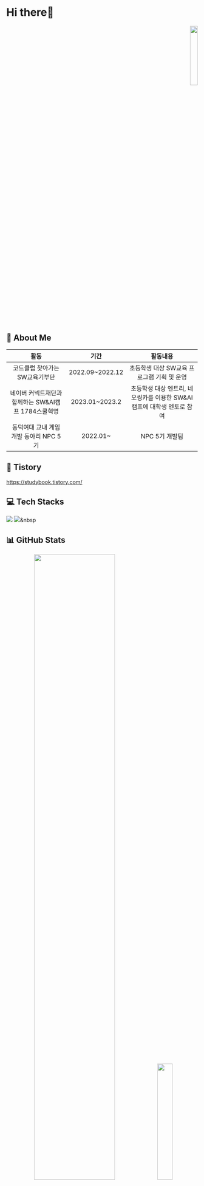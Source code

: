 # Hi there👋
<p align="right">  
<a href="https://hits.seeyoufarm.com"><img width="20%" src="https://hits.seeyoufarm.com/api/count/incr/badge.svg?url=https%3A%2F%2Fgithub.com%2Fjpg723&count_bg=%23F76B92&title_bg=%23282A36&icon=github.svg&icon_color=%23FFFFFF&title=%EB%B0%A9%EB%AC%B8%EC%9E%90+%EC%88%98&edge_flat=false"/></a>
</p>

## 💁‍ About Me
|**활동**|**기간**|**활동내용**|
|:---:|:---:|:---:|
|코드클럽 찾아가는 SW교육기부단|2022.09~2022.12|초등학생 대상 SW교육 프로그램 기획 및 운영|
|네이버 커넥트재단과 함께하는 SW&AI캠프 1784스쿨혁명|2023.01~2023.2|초등학생 대상 엔트리, 네오씽카를 이용한 SW&AI 캠프에 대학생 멘토로 참여|
|동덕여대 교내 게임 개발 동아리 NPC 5기|2022.01~|NPC 5기 개발팀|

## 📖 Tistory
https://studybook.tistory.com/

## 💻 Tech Stacks
<img src="https://img.shields.io/badge/Java-007396?style=flat-square&logo=JAVA&logoColor=white"/></a> <img src="https://img.shields.io/badge/C-#A8B9CC?style=flat-square&logo=C&logoColor=white"/></a>&nbsp 

## 📊 GitHub Stats
<p align="center">
<img src="https://github-readme-stats.vercel.app/api?username=jpg723&show_icons=true&theme=dracula" width = "65%">
<img src="https://github-readme-stats.vercel.app/api/top-langs/?username=jpg723" width="28%">
</p>
